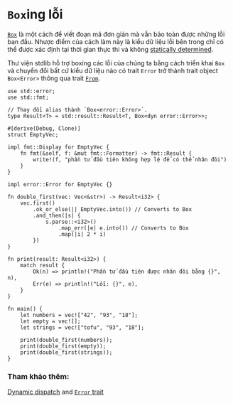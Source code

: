 # `Box`ing lỗi

[`Box`][box] là một cách để viết đoạn mã đơn giản mà vẫn bảo toàn được những lỗi ban đầu. Nhược điểm của cách làm này là kiểu dữ liệu lỗi bên trong chỉ có thể được xác định tại thời gian thực thi và không [statically determined][dynamic_dispatch].

Thư viện stdlib hỗ trợ boxing các lỗi của chúng ta bằng cách triển khai `Box` và chuyển đổi bất cứ kiểu dữ liệu nào có trait `Error` trở thành trait object `Box<Error>` thông qua trait [`From`][from].

```rust,editable
use std::error;
use std::fmt;

// Thay đổi alias thành `Box<error::Error>`.
type Result<T> = std::result::Result<T, Box<dyn error::Error>>;

#[derive(Debug, Clone)]
struct EmptyVec;

impl fmt::Display for EmptyVec {
    fn fmt(&self, f: &mut fmt::Formatter) -> fmt::Result {
        write!(f, "phần tử đầu tiên không hợp lệ để có thể nhân đôi")
    }
}

impl error::Error for EmptyVec {}

fn double_first(vec: Vec<&str>) -> Result<i32> {
    vec.first()
        .ok_or_else(|| EmptyVec.into()) // Converts to Box
        .and_then(|s| {
            s.parse::<i32>()
                .map_err(|e| e.into()) // Converts to Box
                .map(|i| 2 * i)
        })
}

fn print(result: Result<i32>) {
    match result {
        Ok(n) => println!("Phần tử đầu tiên được nhân đôi bằng {}", n),
        Err(e) => println!("Lỗi: {}", e),
    }
}

fn main() {
    let numbers = vec!["42", "93", "18"];
    let empty = vec![];
    let strings = vec!["tofu", "93", "18"];

    print(double_first(numbers));
    print(double_first(empty));
    print(double_first(strings));
}
```

### Tham khảo thêm:

[Dynamic dispatch][dynamic_dispatch] and [`Error` trait][error]

[box]: https://doc.rust-lang.org/std/boxed/struct.Box.html
[dynamic_dispatch]: https://doc.rust-lang.org/book/ch17-02-trait-objects.html#trait-objects-perform-dynamic-dispatch
[error]: https://doc.rust-lang.org/std/error/trait.Error.html
[from]: https://doc.rust-lang.org/std/convert/trait.From.html